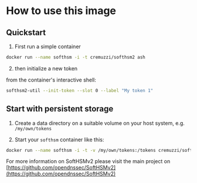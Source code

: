 # How to use this image

## Quickstart

1. First run a simple container

```sh
docker run --name softhsm -i -t cremuzzi/softhsm2 ash
```

2. then initialize a new token

from the container's interactive shell:

```sh
softhsm2-util --init-token --slot 0 --label "My token 1"
```

## Start with persistent storage


1. Create a data directory on a suitable volume on your host system, e.g. `/my/own/tokens`

2. Start your `softhsm` container like this:

```sh
docker run --name softhsm -i -t -v /my/own/tokens:/tokens cremuzzi/softhsm2 ash
```

For more information on SoftHSMv2 please visit the main project on [https://github.com/opendnssec/SoftHSMv2](https://github.com/opendnssec/SoftHSMv2)
